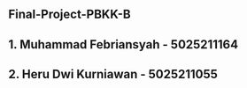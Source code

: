 ## F i n a l - P r o j e c t - P B K K - B 

## 1. Muhammad Febriansyah - 5025211164
## 2. Heru Dwi Kurniawan - 5025211055
 
 
